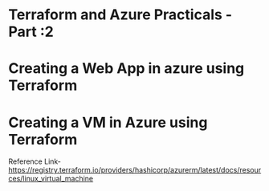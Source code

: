 # Terraform and Azure Practicals - Part :2
 
# Creating a Web App in azure using Terraform


# Creating a VM in Azure using Terraform
Reference Link- https://registry.terraform.io/providers/hashicorp/azurerm/latest/docs/resources/linux_virtual_machine
